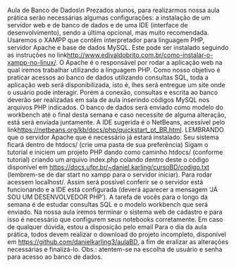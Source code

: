 Aula de Banco de Dados\n
Prezados alunos,
para realizarmos nossa aula prática serão necessárias algumas configurações: a instalação de um
servidor web e de banco de dados e de uma IDE (interface de desenvolvimento), sendo a última
opcional, mas muito recomendada.
Usaremos o XAMPP que contêm interpretador para linguagem PHP, servidor Apache e base de
dados MySQL. Este pode ser instalado seguindo as instruções no link<http://www.edivaldobrito.com.br/como-instalar-o-xampp-no-linux/>.
O Apache é o responsável
por rodar a aplicação web na qual iremos trabalhar utilizando a linguagem PHP.
Como nosso objetivo é praticar acessos ao banco de dados utilizando consultas SQL, toda a
aplicação web será disponibilizada, isto é, lhes será entregue um site onde o usuário pode interagir.
Porém a conexão, consultas e escrita ao banco deverão ser realizadas em sala de aula inserindo
códigos MySQL nos arquivos PHP indicados.
O banco de dados será enviado como modelo do workbench até o final desta semana e caso
necessite de alguma alteração, está será enviada juntamente.
A IDE sugerida é o NetBeans, acessível pelo link<https://netbeans.org/kb/docs/php/quickstart_pt_BR.html>. 
LEMBRANDO que o servidor Apache que é necessário já estará instalado.
Seu sistema ficará dentro de htdocs/<sua pasta> (crie uma pasta de sua preferência)
Sigam o tutorial e iniciem um projeto PHP dando como caminho htdocs/<sua pasta> (conforme
tutorial) criando um arquivo index.php colando dentro deste o código disponível em <https://docs.ufpr.br/~daniel.karling/cursoBD/codigo.txt>
(lembrem-se de dar start no xampp para o servidor iniciar). Para rodar acessem localhost/<sua
pasta>. Assim será possível conferir se o servidor está funcionando e a IDE está configurada
(deverá aparecer a mensagem ‘JÁ SOU UM DESENVOLVEDOR PHP’).
A tarefa de vocês para o longo da semana é de estudar consultas SQL e o modelo workbench que
será enviado. Na nossa aula iremos terminar o sistema web de cadastro e para isso é necessário que
configurem seus notebooks corretamente. Em caso de qualquer dúvida, estou a disposição pelo email
<email do professor>
Para o dia da aula prática, todos devem realizar o download do projeto incompleto, disponível em
https://github.com/danielkarling3/aulaBD, a fim de eralizar as alterações necessárias e finalizá-lo.
Obs.: atentem-se na escolha de usuário e senha para acesso ao banco de dados.

